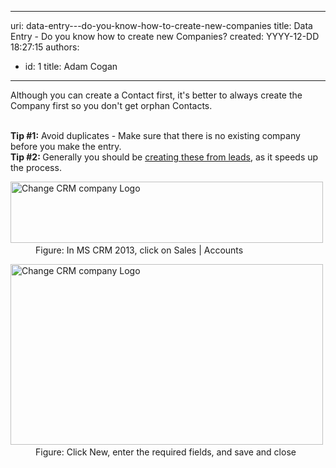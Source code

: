 

---
uri: data-entry---do-you-know-how-to-create-new-companies
title: Data Entry - Do you know how to create new Companies?
created: YYYY-12-DD 18:27:15
authors:
  - id: 1
    title: Adam Cogan
---




<span class='intro'> Although you can create a Contact first, it's better to always create the Company first so you don't​ get orphan Contacts.&#160;<br><div><strong><br></strong></div><div><strong>Tip #1&#58;</strong>&#160;Avoid duplicates -&#160;Make sure tha​t there is no existing company before you make the entry.</div><div><strong>Tip #2&#58;&#160;</strong>Generally you should be <a href="/Pages/Leads-can-be-converted-to-Opportunities-Contacts-and-Accounts.aspx">creating these from leads</a>, as it speeds up the process.<br></div> </span>

<dl class="goodImage">
          <dt>
            <img src="/PublishingImages/Sales-Accounts.jpg" alt="Change CRM company Logo" style="width&#58;500px;height&#58;98px;" />​
          </dt>
          <dd>
            Figure&#58; In MS CRM 2013, click on Sales | Accounts</dd>
        </dl>
        <dl class="goodImage">
          <dt>
            <img src="/PublishingImages/NewAccount.jpg" alt="Change CRM company Logo" style="width&#58;500px;height&#58;289px;" />​
          </dt>
          <dd>
            Figure&#58; Click New, enter the required fields, and save and close​</dd>
        </dl>


